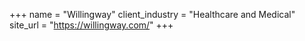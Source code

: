 +++
name = "Willingway"
client_industry = "Healthcare and Medical"
site_url = "https://willingway.com/"
+++